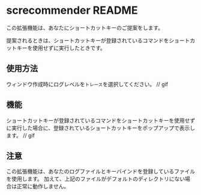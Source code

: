 # screcommender README

この拡張機能は、あなたにショートカットキーのご提案をします。

提案されるときは、ショートカットキーが登録されているコマンドをショートカットキーを使用せずに実行したときです。

## 使用方法

ウィンドウ作成時にログレベルを`トレース`を選択してください。
// gif
## 機能

ショートカットキーが登録されているコマンドをショートカットキーを使用せずに実行した場合に、登録されているショートカットキーをポップアップで表示します。
// gif

## 注意

この拡張機能は、あなたのログファイルとキーバインドを登録しているファイルを使用します。
加えて、上記のファイルがデフォルトのディレクトリにない場合は正常に動作しません。
